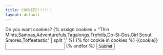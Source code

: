 ```yaml
---
title: COOKIES!!!!!!
layout: default
---
```


<form>
Do you want cookies?
{% assign cookies = "Thin Mints,Samoas,Adventurefuls,Tagalongs,Trefoils,Do-Si-Dos,Girl Scout Smores,Toffeetastic" | split ',' %}
{% for cookie in cookies %}
<label for="{{cookie}}">{{cookie}}</label>
<input type="num" id="{{cookie}}" name="{{cookie}}">
{% endfor %}
<input type="submit">
</form>